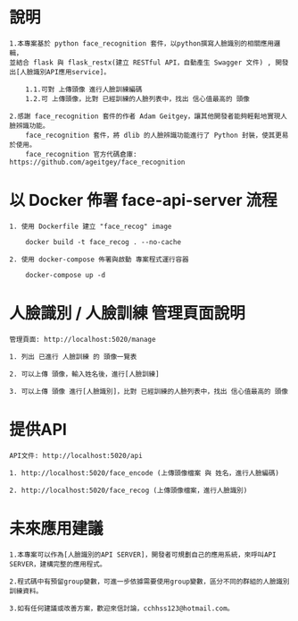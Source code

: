 # 說明

    1.本專案基於 python face_recognition 套件，以python撰寫人臉識別的相關應用邏輯，
    並結合 flask 與 flask_restx(建立 RESTful API，自動產生 Swagger 文件) , 開發出[人臉識別API應用service]。
        
        1.1.可對 上傳頭像 進行人臉訓練編碼
        1.2.可 上傳頭像，比對 已經訓練的人臉列表中，找出 信心值最高的 頭像

    2.感謝 face_recognition 套件的作者 Adam Geitgey，讓其他開發者能夠輕鬆地實現人臉辨識功能。
        face_recognition 套件，將 dlib 的人臉辨識功能進行了 Python 封裝，使其更易於使用。
        face_recognition 官方代碼倉庫: https://github.com/ageitgey/face_recognition


# 以 Docker 佈署 face-api-server 流程

    1. 使用 Dockerfile 建立 "face_recog" image
 
        docker build -t face_recog . --no-cache

    2. 使用 docker-compose 佈署與啟動 專案程式運行容器

        docker-compose up -d


# 人臉識別 / 人臉訓練 管理頁面說明

    管理頁面: http://localhost:5020/manage

    1. 列出 已進行 人臉訓練 的 頭像一覽表

    2. 可以上傳 頭像，輸入姓名後，進行[人臉訓練]

    3. 可以上傳 頭像 進行[人臉識別]，比對 已經訓練的人臉列表中，找出 信心值最高的 頭像


# 提供API

    API文件: http://localhost:5020/api

    1. http://localhost:5020/face_encode (上傳頭像檔案 與 姓名，進行人臉編碼)

    2. http://localhost:5020/face_recog (上傳頭像檔案，進行人臉識別) 


# 未來應用建議

    1.本專案可以作為[人臉識別的API SERVER]，開發者可規劃自己的應用系統，來呼叫API SERVER，建構完整的應用程式。
    
    2.程式碼中有預留group變數，可進一步依據需要使用group變數，區分不同的群組的人臉識別訓練資料。

    3.如有任何建議或改善方案，歡迎來信討論，cchhss123@hotmail.com。





